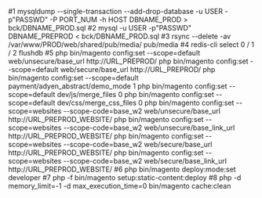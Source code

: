 #1 
mysqldump --single-transaction --add-drop-database -u USER -p"PASSWD" -P PORT_NUM -h HOST  DBNAME_PROD > bck/DBNAME_PROD.sql
#2
mysql -u USER -p"PASSWD" DBNAME_PREPROD < bck/DBNAME_PROD.sql
#3
rsync --delete -av /var/www/PROD/web/shared/pub/media/ pub/media
#4
redis-cli
select 0 / 1 / 2
flushdb
#5
php bin/magento config:set --scope=default  web/unsecure/base_url http://URL_PREPROD/
php bin/magento config:set --scope=default  web/secure/base_url http://URL_PREPROD/
php bin/magento config:set --scope=default  payment/adyen_abstract/demo_mode 1
php bin/magento config:set --scope=default  dev/js/merge_files 0
php bin/magento config:set --scope=default  dev/css/merge_css_files 0
php bin/magento config:set --scope=websites --scope-code=base_w2  web/unsecure/base_url http://URL_PREPROD_WEBSITE/
php bin/magento config:set --scope=websites --scope-code=base_w2  web/unsecure/base_link_url http://URL_PREPROD_WEBSITE/
php bin/magento config:set --scope=websites --scope-code=base_w2  web/secure/base_url http://URL_PREPROD_WEBSITE/
php bin/magento config:set --scope=websites --scope-code=base_w2  web/secure/base_link_url http://URL_PREPROD_WEBSITE/
#6
php bin/magento deploy:mode:set developer
#7
php -f bin/magento setup:static-content:deploy
#8
php -d memory_limit=-1 -d max_execution_time=0 bin/magento cache:clean
